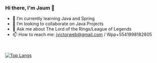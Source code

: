### Hi there, I'm Jaum 👋

- 🌱 I’m currently learning Java and Spring
- 👯 I’m looking to collaborate on Java Projects
- 💬 Ask me about The Lord of the Rings/League of Legends
- 📫 How to reach me: jvictorweb@gmail.com / Wpp+5541998182805
 <!-- - ⚡ Fun fact: --> 
<br>

[![Top Langs](https://github-readme-stats.vercel.app/api/top-langs/?username=jaoskywalker&layout=compact)](https://github.com/jaoskywalker/github-readme-stats)
